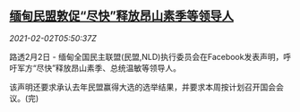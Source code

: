 <!--1612247007000-->
[缅甸民盟敦促“尽快”释放昂山素季等领导人](https://cn.reuters.com/article/myanmer-nld-leaders-release-0202-idCNKBS2A20GO)
------

<div><i>2021-02-02T05:50:37Z</i></div><p>路透2月2日 - 缅甸全国民主联盟(民盟,NLD)执行委员会在Facebook发表声明，呼吁军方“尽快”释放昂山素季、总统温敏等领导人。</p><p>该声明还要求承认去年民盟赢得大选的选举结果，并要求本周按计划召开国会会议。(完)</p>
